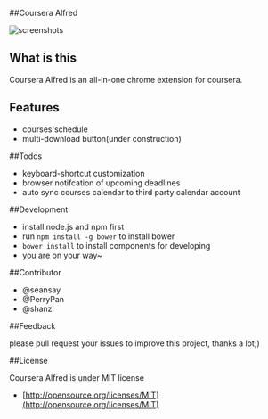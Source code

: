 ##Coursera Alfred

![screenshots](http://f.cl.ly/items/3Y1Y2c2p3i392J1P0z2h/Screenshot_4_29_13_10_49_PM-2.jpg) 

## What is this

Coursera Alfred is an all-in-one chrome extension for coursera.

## Features

* courses'schedule
* multi-download button(under construction)

##Todos

* keyboard-shortcut customization
* browser notifcation of upcoming deadlines
* auto sync courses calendar to third party calendar account

##Development

* install node.js and npm first
* run `npm install -g bower` to install bower
* `bower install` to install components for developing
* you are on your way~ 

##Contributor

* @seansay
* @PerryPan
* @shanzi

##Feedback

please pull request your issues to improve this project, thanks a lot;)

##License

Coursera Alfred is under MIT license

* [http://opensource.org/licenses/MIT](http://opensource.org/licenses/MIT)
